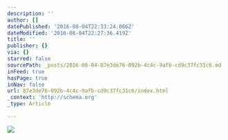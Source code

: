 ```yaml
---
description: ''
author: []
datePublished: '2016-08-04T22:33:24.066Z'
dateModified: '2016-08-04T22:27:36.419Z'
title: ''
publisher: {}
via: {}
starred: false
sourcePath: _posts/2016-08-04-87e3de76-092b-4c4c-9afb-cd9c37fc31c6.md
inFeed: true
hasPage: true
inNav: false
url: 87e3de76-092b-4c4c-9afb-cd9c37fc31c6/index.html
_context: 'http://schema.org'
_type: Article

---
```

![](https://the-grid-user-content.s3-us-west-2.amazonaws.com/50c47184-211c-4fd9-a0eb-6e0b0c13386a.jpg)